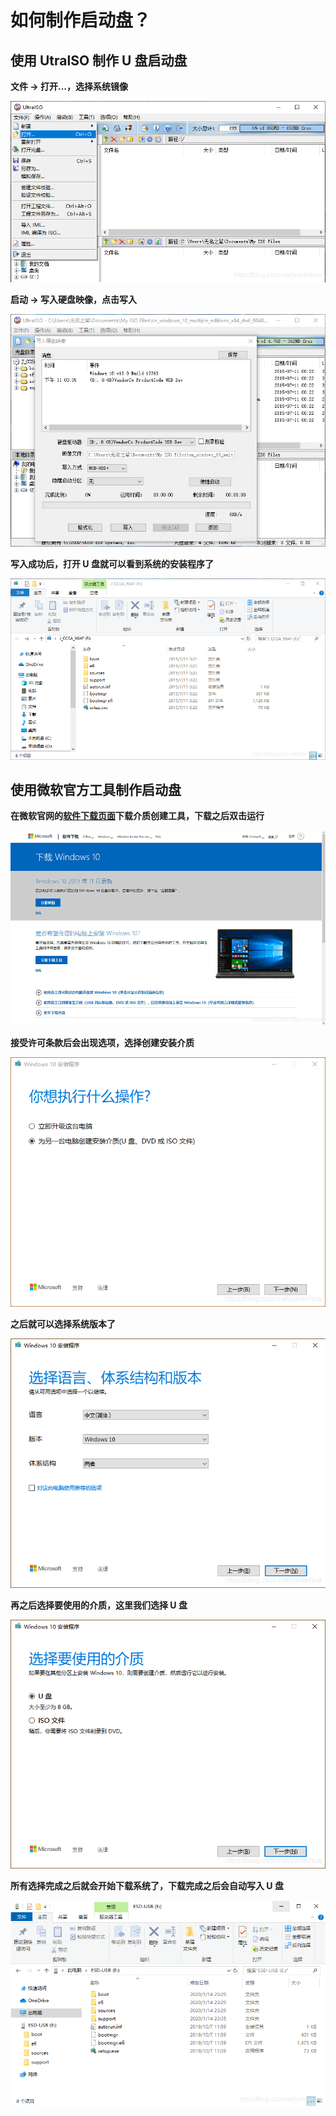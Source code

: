 # 如何制作启动盘？

## 使用 UtralSO 制作 U 盘启动盘

**文件 -> 打开…，选择系统镜像**

![make_startup_disk_1_1](./make_startup_disk_1_1.png)

**启动 -> 写入硬盘映像，点击写入**

![make_startup_disk_1_2](./make_startup_disk_1_2.png)

**写入成功后，打开 U 盘就可以看到系统的安装程序了**

![make_startup_disk_1_3](./make_startup_disk_1_3.jpg)

## 使用微软官方工具制作启动盘

**在微软官网的[软件下载页面](https://www.microsoft.com/zh-cn/software-download/windows10)下载介质创建工具，下载之后双击运行**

![make_startup_disk_2_1](./make_startup_disk_2_1.png)

**接受许可条款后会出现选项，选择创建安装介质**

![make_startup_disk_2_2](./make_startup_disk_2_2.png)

**之后就可以选择系统版本了**

![make_startup_disk_2_3](./make_startup_disk_2_3.png)

**再之后选择要使用的介质，这里我们选择 U 盘**

![make_startup_disk_2_4](./make_startup_disk_2_4.png)

**所有选择完成之后就会开始下载系统了，下载完成之后会自动写入 U 盘**

![make_startup_disk_2_5](./make_startup_disk_2_5.png)
